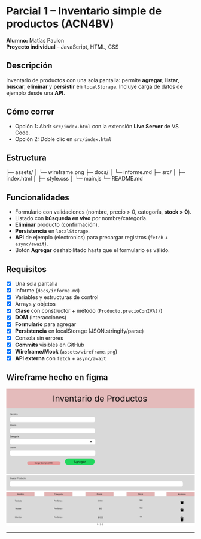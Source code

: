 # Parcial 1 – Inventario simple de productos (ACN4BV)

**Alumno:** Matías Paulon  
**Proyecto individual** – JavaScript, HTML, CSS

## Descripción
Inventario de productos con una sola pantalla: permite **agregar**, **listar**, **buscar**, **eliminar** y **persistir** en `localStorage`. Incluye carga de datos de ejemplo desde una **API**.

## Cómo correr
- Opción 1: Abrir `src/index.html` con la extensión **Live Server** de VS Code.
- Opción 2: Doble clic en `src/index.html` 

## Estructura
├─ assets/
│ └─ wireframe.png
├─ docs/
│ └─ informe.md
├─ src/
│ ├─ index.html
│ ├─ style.css
│ └─ main.js
└─ README.md


## Funcionalidades
- Formulario con validaciones (nombre, precio > 0, categoría, **stock > 0**).
- Listado con **búsqueda en vivo** por nombre/categoría.
- **Eliminar** producto (confirmación).
- **Persistencia** en `localStorage`.
- **API** de ejemplo (electronics) para precargar registros (`fetch` + `async/await`).
- Botón **Agregar** deshabilitado hasta que el formulario es válido.

## Requisitos
- [x] Una sola pantalla  
- [x] Informe (`docs/informe.md`)  
- [x] Variables y estructuras de control  
- [x] Arrays y objetos  
- [x] **Clase** con constructor + método (`Producto.precioConIVA()`)  
- [x] **DOM** (interacciones)  
- [x] **Formulario** para agregar  
- [x] **Persistencia** en localStorage (JSON.stringify/parse)  
- [x] Consola sin errores  
- [x] **Commits** visibles en GitHub  
- [x] **Wireframe/Mock** (`assets/wireframe.png`)  
- [x] **API externa** con `fetch` + `async/await`

## Wireframe hecho en figma 
![Wireframe](assets/wireframe.png)

---
